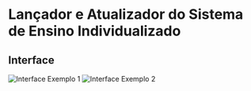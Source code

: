 # Lançador e Atualizador do Sistema de Ensino Individualizado

## Interface

![Interface Exemplo 1](https://raw.githubusercontent.com/gustavofamorim/ensino_individualizado_launcher/master/img/interface.PNG)
![Interface Exemplo 2](https://raw.githubusercontent.com/gustavofamorim/ensino_individualizado_launcher/master/img/interface2.PNG)
